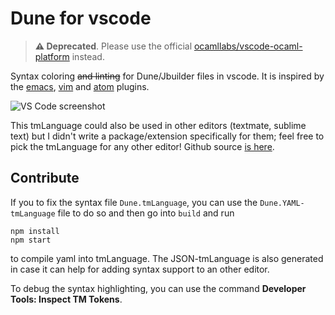 Dune for vscode
===============

> **⚠️ Deprecated**. Please use the official [ocamllabs/vscode-ocaml-platform](https://github.com/ocamllabs/vscode-ocaml-platform) instead.

Syntax coloring ~~and linting~~ for Dune/Jbuilder files in vscode. It is inspired by the [emacs], [vim] and [atom] plugins.

![VS Code screenshot](images/screenshot.png)

This tmLanguage could also be used in other editors (textmate, sublime text) but
I didn't write a package/extension specifically for them; feel free to pick the
tmLanguage for any other editor! Github source [is here][github].


## Contribute

If you to fix the syntax file `Dune.tmLanguage`, you can use the
`Dune.YAML-tmLanguage` file to do so and then go into `build` and run

    npm install
    npm start

to compile yaml into tmLanguage. The JSON-tmLanguage is also generated in
case it can help for adding syntax support to an other editor.

To debug the syntax highlighting, you can use the command
**Developer Tools: Inspect TM Tokens**.


[github]: https://github.com/maelvalais/vscode-dune
[vim]: https://github.com/juanchanco/vim-jbuilder
[emacs]: https://github.com/ocaml/tuareg/blob/master/tuareg-dune.el
[atom]: https://github.com/314eter/atom-build-jbuilder/blob/master/grammars/sexp.json
